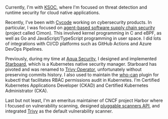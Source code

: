 Currently, I'm with [KSOC](https://github.com/ksoclabs), where I'm focused on threat detection and runtime security for cloud native applications.

Recently, I've been with [Cycode] working on cybersecurity products. In particular, I was focused on [agent-based software supply chain security] (project called Cimon).
This involved kernel programming in C and eBPF, as well as Go and JavaScript/TypeScript programming in user space.
I did lots of integrations with CI/CD platforms such as GitHub Actions and Azure DevOps Pipelines.

Previously, during my time at [Aqua Security], I designed and implemented [Starboard], which is a Kubernetes native security manager. Starboard has pivoted and was renamed to [Trivy Operator], unfortunately without preserving commits history. I also used to maintain the [who-can] plugin for kubectl that facilitates RBAC permissions audit in Kubernetes. I'm Certified Kubernetes Applications Developer (CKAD) and Certified Kubernetes Administrator (CKA).

Last but not least, I'm an emeritus maintainer of CNCF project Harbor where I focused on vulnerability scanning, designed [pluggable scanners API], and integrated [Trivy] as the default vulnerability scanner.

[Cycode]: https://github.com/CycodeLabs/
[agent-based software supply chain security]: https://cycode.com/blog/introducing-cimon-build-hardening/
[Aqua Security]: https://github.com/aquasecurity/
[Starboard]: https://github.com/aquasecurity/starboard/
[Trivy Operator]: https://github.com/aquasecurity/trivy-operator/
[who-can]: https://github.com/aquasecurity/kubectl-who-can/
[pluggable scanners API]: https://github.com/goharbor/pluggable-scanner-spec/
[Trivy]: https://github.com/aquasecurity/harbor-scanner-trivy/

